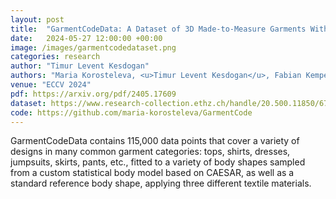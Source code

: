 ```yaml
---
layout: post
title:  "GarmentCodeData: A Dataset of 3D Made-to-Measure Garments With Sewing Patterns"
date:   2024-05-27 12:00:00 +00:00
image: /images/garmentcodedataset.png
categories: research
author: "Timur Levent Kesdogan"
authors: "Maria Korosteleva, <u>Timur Levent Kesdogan</u>, Fabian Kemper, Stephan Wenninger, Jasmin Koller, Yuhan Zhang, Mario Botsch, Olga Sorkine-Hornung"
venue: "ECCV 2024"
pdf: https://arxiv.org/pdf/2405.17609
dataset: https://www.research-collection.ethz.ch/handle/20.500.11850/673889
code: https://github.com/maria-korosteleva/GarmentCode
---
```

GarmentCodeData contains 115,000 data points that cover a variety of designs in many common garment categories: tops, shirts, dresses, jumpsuits, skirts, pants, etc., fitted to a variety of body shapes sampled from a custom statistical body model based on CAESAR, as well as a standard reference body shape, applying three different textile materials. 


